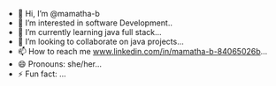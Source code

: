 - 👋 Hi, I’m @mamatha-b
- 👀 I’m interested in software Development..
- 🌱 I’m currently learning java full stack...
- 💞️ I’m looking to collaborate on java projects...
- 📫 How to reach me www.linkedin.com/in/mamatha-b-84065026b...
- 😄 Pronouns: she/her...
- ⚡ Fun fact: ...

<!---
mamatha-b69/mamatha-b69 is a ✨ special ✨ repository because its `README.md` (this file) appears on your GitHub profile.
You can click the Preview link to take a look at your changes.
--->
